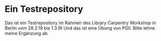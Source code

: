 # Ein Testrepository 

Das ist ein Testrepository im Rahmen des Library Carpentry Workshop in Berlin vom 28.2.19 bis 1.3.19
Und das ist eine Übung von PGll. Bitte lehne meine Ergänzung ab.




